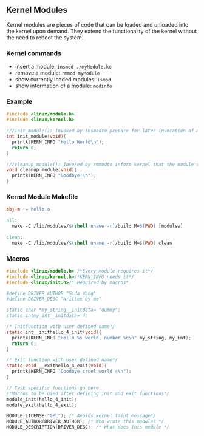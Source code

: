 ## Kernel Modules
Kernel modules are pieces of code that can be loaded and unloaded into the kernel upon demand. They extend the functionality of the kernel without the need to reboot the system.

### Kernel commands
  - insert a module: `insmod ./myModule.ko`
  - remove a module: `rmmod myModule`
  - show currently loaded modules: `lsmod`
  - show information of a module: `modinfo`

### Example
```C
#include <linux/module.h>
#include <linux/kernel.h>

///init_module(): Invoked by insmodto prepare for later invocation of module's functions. It can be used to allocate required system resources, declare and start tasks etc.
int init_module(void){
  printk(KERN_INFO "Hello World\n");
  return 0;
}

///cleanup_module(): Invoked by rmmodto inform kernel that the module's functions will not be called any more. A good place to release all of the system resources allocated during the lifetime of the module, stop and delete tasks etc.
void cleanup_module(void){
  printk(KERN_INFO "Goodbye!\n");
}
```

### Kernel Module Makefile
```makefile
obj-m += hello.o

all:
  make -C /lib/modules/$(shell uname -r)/build M=$(PWD) [modules]
  
clean:
  make -C /lib/modules/$(shell uname -r)/build M=$(PWD) clean
```  
### Macros
```C
#include <linux/module.h> /*Every module requires it*/
#include <linux/kernel.h>/*KERN_INFO needs it*/
#include <linux/init.h>/* Required by macros*

#define DRIVER_AUTHOR "Sida Wang"
#define DRIVER_DESC "Written by me"

static char *my_string__initdata= "dummy";
static intmy_int__initdata= 4;

/* Initfunction with user defined name*/
static int__inithello_4_init(void){
  printk(KERN_INFO "Hello %s world, number %d\n",my_string, my_int);
  return 0;
}

/* Exit function with user defined name*/
static void __exithello_4_exit(void){
  printk(KERN_INFO "Goodbye cruel world 4\n");
}

// Task specific functions go here.
/*Macros to be used after defining init and exit functions*/
module_init(hello_4_init);
module_exit(hello_4_exit);

MODULE_LICENSE("GPL"); /* Avoids kernel taint message*/
MODULE_AUTHOR(DRIVER_AUTHOR); /* Who wrote this module? */
MODULE_DESCRIPTION(DRIVER_DESC); /* What does this module */

```
